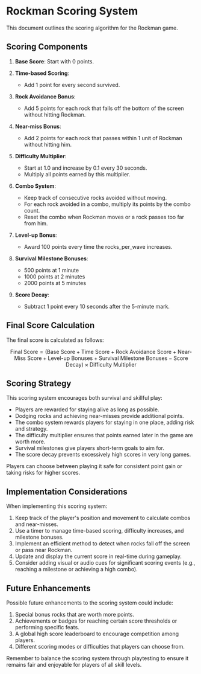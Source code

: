 # Rockman Scoring System

This document outlines the scoring algorithm for the Rockman game.

## Scoring Components

1. **Base Score**: Start with 0 points.

2. **Time-based Scoring**:
   - Add 1 point for every second survived.

3. **Rock Avoidance Bonus**:
   - Add 5 points for each rock that falls off the bottom of the screen without hitting Rockman.

4. **Near-miss Bonus**:
   - Add 2 points for each rock that passes within 1 unit of Rockman without hitting him.

5. **Difficulty Multiplier**:
   - Start at 1.0 and increase by 0.1 every 30 seconds.
   - Multiply all points earned by this multiplier.

6. **Combo System**:
   - Keep track of consecutive rocks avoided without moving.
   - For each rock avoided in a combo, multiply its points by the combo count.
   - Reset the combo when Rockman moves or a rock passes too far from him.

7. **Level-up Bonus**:
   - Award 100 points every time the rocks_per_wave increases.

8. **Survival Milestone Bonuses**:
   - 500 points at 1 minute
   - 1000 points at 2 minutes
   - 2000 points at 5 minutes

9. **Score Decay**:
   - Subtract 1 point every 10 seconds after the 5-minute mark.

## Final Score Calculation

The final score is calculated as follows:

$$
\text{Final Score} = (\text{Base Score} + \text{Time Score} + \text{Rock Avoidance Score} + \text{Near-Miss Score} + \text{Level-up Bonuses} + \text{Survival Milestone Bonuses} - \text{Score Decay}) \times \text{Difficulty Multiplier}
$$

## Scoring Strategy

This scoring system encourages both survival and skillful play:
- Players are rewarded for staying alive as long as possible.
- Dodging rocks and achieving near-misses provide additional points.
- The combo system rewards players for staying in one place, adding risk and strategy.
- The difficulty multiplier ensures that points earned later in the game are worth more.
- Survival milestones give players short-term goals to aim for.
- The score decay prevents excessively high scores in very long games.

Players can choose between playing it safe for consistent point gain or taking risks for higher scores.

## Implementation Considerations

When implementing this scoring system:
1. Keep track of the player's position and movement to calculate combos and near-misses.
2. Use a timer to manage time-based scoring, difficulty increases, and milestone bonuses.
3. Implement an efficient method to detect when rocks fall off the screen or pass near Rockman.
4. Update and display the current score in real-time during gameplay.
5. Consider adding visual or audio cues for significant scoring events (e.g., reaching a milestone or achieving a high combo).

## Future Enhancements

Possible future enhancements to the scoring system could include:
1. Special bonus rocks that are worth more points.
2. Achievements or badges for reaching certain score thresholds or performing specific feats.
3. A global high score leaderboard to encourage competition among players.
4. Different scoring modes or difficulties that players can choose from.

Remember to balance the scoring system through playtesting to ensure it remains fair and enjoyable for players of all skill levels.
